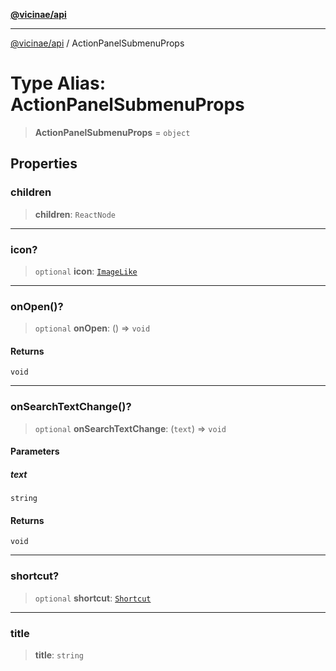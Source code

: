 [**@vicinae/api**](../README.md)

***

[@vicinae/api](../README.md) / ActionPanelSubmenuProps

# Type Alias: ActionPanelSubmenuProps

> **ActionPanelSubmenuProps** = `object`

## Properties

### children

> **children**: `ReactNode`

***

### icon?

> `optional` **icon**: [`ImageLike`](../@vicinae/namespaces/Image/type-aliases/ImageLike.md)

***

### onOpen()?

> `optional` **onOpen**: () => `void`

#### Returns

`void`

***

### onSearchTextChange()?

> `optional` **onSearchTextChange**: (`text`) => `void`

#### Parameters

##### text

`string`

#### Returns

`void`

***

### shortcut?

> `optional` **shortcut**: [`Shortcut`](../@vicinae/namespaces/Keyboard/type-aliases/Shortcut.md)

***

### title

> **title**: `string`
